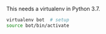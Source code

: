 This needs a virtualenv in Python 3.7.

```bash
virtualenv bot  # setup
source bot/bin/activate
```

